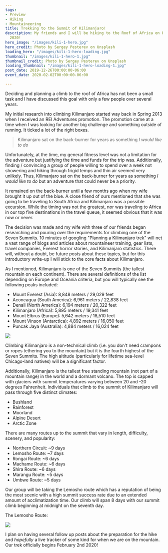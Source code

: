 ```yaml
---
tags:
- Preview
- Hiking
- Mountaineering
title: Trekking to the Summit of Kilimanjaro!
description: My friends and I will be hiking to the Roof of Africa on February 2nd
  2020!
hero_image: "/images/kili-1-hero.jpg"
hero_credit: Photo by Sergey Pesterev on Unsplash
loading_hero: "/images/kili-1-hero-loading.jpg"
thumbnail: "/images/kili-1-hero-1.jpg"
thumbnail_credit: Photo by Sergey Pesterev on Unsplash
loading_thumbnail: "/images/kili-1-hero-loading-1.jpg"
post_date: 2019-12-26T00:00:00-06:00
event_date: 2020-02-02T00:00:00-06:00

---
```

Deciding and planning a climb to the roof of Africa has not been a small task and I have discussed this goal with only a few people over several years.

My initial research into climbing Kilimanjaro started way back in Spring 2013 when I received an REI Adventures promotion. The promotion came at a time when I was looking for another big challenge and something outside of running. It ticked a lot of the right boxes.

> Kilimanjaro sat on the back-burner for years as something _I would like to do_

Unfortunately, at the time, my general fitness level was not a limitation for the adventure but justifying the time and funds for the trip was. Additionally, finding / convincing a group of people willing to spend over a week not showering and hiking through frigid temps and thin air seemed very unlikely. Thus, Kilimanjaro sat on the back-burner for years as something _I would like to do_ but an adventure that could never be a priority.

It remained on the back-burner until a few months ago when my wife brought it up out of the blue. A close friend of ours mentioned that she was going to be traveling to South Africa and Kilimanjaro was a possible excursion. While the timing was not the greatest, nor was traveling to Africa in our top five destinations in the travel queue, it seemed obvious that it was now or never.

The decision was made and my wife with three of our friends began researching and pouring over the requirements for climbing one of the Seven Summits. 10 minutes of googling "Planning a Kilimanjaro trek" will net a vast range of blogs and articles about mountaineer training, gear lists, travel companies, Everest horror stories, and Kilimanjaro statistics. There will, without a doubt, be future posts about these topics, but for this introductory write-up I will stick to the core facts about Kilimanjaro.

As I mentioned, Kilimanjaro is one of the Seven Summits (the tallest mountain on each continent). There are several definitions of the list depending on Europe and Oceania criteria, but you will typically see the following peaks included:

* Mount Everest (Asia): 8,848 meters / 29,029 feet
* Aconcagua (South America): 6,961 meters / 22,838 feet
* Denali (North America): 6,194 meters / 20,322 feet
* Kilimanjaro (Africa): 5,895 meters / 19,341 feet
* Mount Elbrus (Europe): 5,642 meters / 18,510 feet
* Mount Vinson (Antarctica): 4,892 meters / 16,050 feet
* Puncak Jaya (Australia): 4,884 meters / 16,024 feet

![](/images/seven-summits.png)

Climbing Kilimanjaro is a non-technical climb (i.e. you don't need crampons or ropes tethering you to the mountain) but it is the fourth highest of the Seven Summits. The high altitude (particularly for lifetime sea-level Chicago-land natives) will be a significant factor.

Additionally, Kilimanjaro is the tallest free standing mountain (not part of a mountain range) in the world and a dormant volcano. The top is capped with glaciers with summit temperatures varying between 20 and -20 degrees Fahrenheit. Individuals that climb to the summit of Kilimanjaro will pass through five distinct climates:

* Bushland
* Rainforest
* Moorland
* Alpine Desert
* Arctic Zone

There are many routes up to the summit that vary in length, difficulty, scenery, and popularity:

* Northern Circuit: \~9 days
* Lemosho Route: \~7 days
* Rongai Route: \~6 days
* Machame Route: \~6 days
* Shira Route: \~6 days
* Marangu Route: \~5 days
* Umbwe Route: \~5 days

Our group will be taking the Lemosho route which has a reputation of being the most scenic with a high summit success rate due to an extended amount of acclimatization time. Our climb will span 8 days with our summit climb beginning at midnight on the seventh day.

The Lemosho Route:

![](/images/lemosho-google-route.png)

I plan on having several follow up posts about the preparation for the hike and _hopefully_ a live tracker of some kind for when we are on the mountain. Our trek officially begins February 2nd 2020!